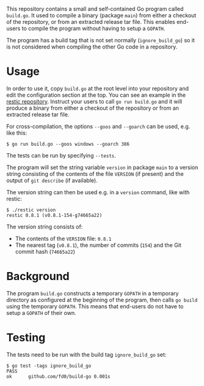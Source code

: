 This repository contains a small and self-contained Go program called
`build.go`. It used to compile a binary (package `main`) from either a checkout
of the repository, or from an extracted release tar file. This enables
end-users to compile the program without having to setup a `GOPATH`.

The program has a build tag that is not set normally (`ignore_build_go`) so it
is not considered when compiling the other Go code in a repository.

Usage
=====

In order to use it, copy `build.go` at the root level into your repository and
edit the configuration section at the top. You can see an example in the
[restic repository](https://github.com/restic/restic). Instruct your users to
call `go run build.go` and it will produce a binary from either a checkout of
the repository or from an extracted release tar file.

For cross-compilation, the options `--goos` and `--goarch` can be used, e.g.
like this:
```
$ go run build.go --goos windows --goarch 386
```

The tests can be run by specifying `--tests`.

The program will set the string variable `version` in package `main` to a
version string consisting of the contents of the file `VERSION` (if present)
and the output of `git describe` (if available).

The version string can then be used e.g. in a `version` command, like with
restic:
```
$ ./restic version
restic 0.8.1 (v0.8.1-154-g74665a22)
```

The version string consists of:
 * The contents of the `VERSION` file: `0.8.1`
 * The nearest tag (`v0.8.1`), the number of commits (`154`) and the Git commit hash (`74665a22`)

Background
==========

The program `build.go` constructs a temporary `GOPATH` in a temporary directory
as configured at the beginning of the program, then calls `go build` using the
temporary `GOPATH`. This means that end-users do not have to setup a `GOPATH`
of their own.

Testing
=======

The tests need to be run with the build tag `ignore_build_go` set:
```
$ go test -tags ignore_build_go
PASS
ok  	github.com/fd0/build-go	0.001s
```
